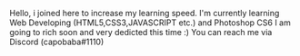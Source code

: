 Hello, i joined here to increase my learning speed.
I'm currently learning Web Developing (HTML5,CSS3,JAVASCRIPT etc.) and Photoshop CS6
I am going to rich soon and very dedicted this time :)
You can reach me via Discord (capobaba#1110)
<!---
caporeyiz/caporeyiz is a ✨ special ✨ repository because its `README.md` (this file) appears on your GitHub profile.
You can click the Preview link to take a look at your changes.
--->
